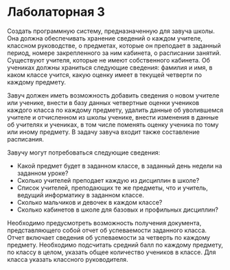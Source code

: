 # Лаболаторная 3 

Создать программную систему, предназначенную для завуча школы. Она должна
обеспечивать хранение сведений о каждом учителе, классном руководстве, о предметах,
которые он преподает в заданный период, номере закрепленного за ним кабинета, о
расписании занятий. Существуют учителя, которые не имеют собственного кабинета.
Об учениках должны храниться следующие сведения: фамилия и имя, в каком классе
учится, какую оценку имеет в текущей четверти по каждому предмету.

Завуч должен иметь возможность добавить сведения о новом учителе или
ученике, внести в базу данных четвертные оценки учеников каждого класса по каждому
предмету, удалить данные об уволившемся учителе и отчисленном из школы ученике,
внести изменения в данные об учителях и учениках, в том числе поменять оценку ученика
по тому или иному предмету. В задачу завуча входит также составление расписания.

Завучу могут потребоваться следующие сведения:
* Какой предмет будет в заданном классе, в заданный день недели на заданном
уроке?
* Сколько учителей преподает каждую из дисциплин в школе?
* Список учителей, преподающих те же предметы, что и учитель, ведущий
информатику в заданном классе.
* Сколько мальчиков и девочек в каждом классе?
* Сколько кабинетов в школе для базовых и профильных дисциплин?

Необходимо предусмотреть возможность получения документа,
представляющего собой отчет об успеваемости заданного класса. Отчет включает
сведения об успеваемости за четверть по каждому предмету. Необходимо подсчитать
средний балл по каждому предмету, по классу в целом, указать общее количество
учеников в классе. Для класса указать классного руководителя.
